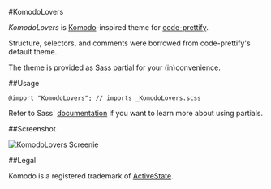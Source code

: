 #KomodoLovers

*KomodoLovers* is [Komodo](http://www.activestate.com/komodo-ide)-inspired theme for [code-prettify](http://code.google.com/p/google-code-prettify/).

Structure, selectors, and comments were borrowed from code-prettify's default theme.

The theme is provided as [Sass](http://sass-lang.com/) partial for your (in)convenience.

##Usage

    @import "KomodoLovers"; // imports _KomodoLovers.scss

Refer to Sass' [documentation](http://sass-lang.com/docs/yardoc/file.SASS_REFERENCE.html#partials) if you want to learn more about using partials.

##Screenshot

![KomodoLovers Screenie](KomodoLovers/raw/master/screenie.png)

##Legal

Komodo is a registered trademark of [ActiveState](http://www.activestate.com/).
